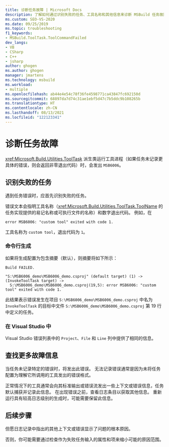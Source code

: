 ```yaml
---
title: 诊断任务故障 | Microsoft Docs
description: 了解如何通过识别失败的任务、工具名称和其他信息来诊断 MSBuild 任务故障。
ms.custom: SEO-VS-2020
ms.date: 09/25/2019
ms.topic: troubleshooting
f1_keywords:
- MSBuild.ToolTask.ToolCommandFailed
dev_langs:
- VB
- CSharp
- C++
- jsharp
author: ghogen
ms.author: ghogen
manager: jmartens
ms.technology: msbuild
ms.workload:
- multiple
ms.openlocfilehash: ab44e4e54c78f36fe4598771ca43847fc692150d
ms.sourcegitcommit: 68897da7d74c31ae1ebf5d47c7b5ddc9b108265b
ms.translationtype: HT
ms.contentlocale: zh-CN
ms.lasthandoff: 08/13/2021
ms.locfileid: "122123341"
---
```

# <a name="diagnosing-task-failures"></a>诊断任务故障

<xref:Microsoft.Build.Utilities.ToolTask> 派生类运行工具进程（如果任务未记录更具体的错误，则会返回非零退出代码）时，会发出 `MSB6006`。

## <a name="identifying-the-failing-task"></a>识别失败的任务

遇到任务错误时，应首先识别失败的任务。

错误文本会指明工具名称（<xref:Microsoft.Build.Utilities.ToolTask.ToolName> 的任务实现提供的易记名称或可执行文件的名称）和数字退出代码。 例如，在

```text
error MSB6006: "custom tool" exited with code 1.
```

工具名称为 `custom tool`，退出代码为 `1`。

### <a name="command-line-builds"></a>命令行生成

如果将生成配置为包含摘要（默认），则摘要将如下所示：

```text
Build FAILED.

"S:\MSB6006_demo\MSB6006_demo.csproj" (default target) (1) ->
(InvokeToolTask target) ->
  S:\MSB6006_demo\MSB6006_demo.csproj(19,5): error MSB6006: "custom tool" exited with code 1.
```

此结果表示错误发生在项目 `S:\MSB6006_demo\MSB6006_demo.csproj` 中名为 `InvokeToolTask` 的目标中文件 `S:\MSB6006_demo\MSB6006_demo.csproj` 第 19 行中定义的任务。

### <a name="in-visual-studio"></a>在 Visual Studio 中

Visual Studio 错误列表中的 `Project`、`File` 和 `Line` 列中提供了相同的信息。

## <a name="finding-more-failure-information"></a>查找更多故障信息

当任务未记录特定的错误时，将发出此错误。 无法记录错误通常是因为未将任务配置为理解它所调用的工具发出的错误格式。

正常情况下的工具通常会向其标准输出或错误流发出一些上下文或错误信息，任务默认捕获并记录此信息。 在出现错误之前，查看日志条目以获取其他信息。 重新运行具有较高日志级别的生成时，可能需要保留此信息。

## <a name="next-steps"></a>后续步骤

但愿日志记录中指出的其他上下文或错误显示了问题的根本原因。

否则，你可能需要通过检查作为失败任务输入的属性和项来缩小可能的原因范围。
